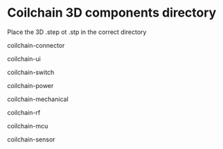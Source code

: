 # Coilchain 3D components directory
Place the 3D .step ot .stp in the correct directory



coilchain-connector

coilchain-ui

coilchain-switch

coilchain-power

coilchain-mechanical

coilchain-rf

coilchain-mcu

coilchain-sensor






